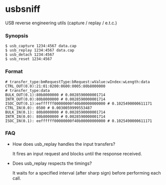 usbsniff
=========

USB reverse engineering utils (capture / replay / e.t.c.)

### Synopsis

```nohiglight
$ usb_capture 1234:4567 data.cap
$ usb_replay 1234:4567 data.cap
$ usb_detach 1234:4567
$ usb_reset 1234:4567
```

### Format

```nohiglight
# transfer_type:bmRequestType:bRequest:wValue:wIndex:wLength:data
CTRL_OUT(0.0):21:01:0200:0600:0005:80b8000000
# transfer_type:data
BULK_OUT(0.1):80b8000000 # 0.0028590000001714
INTR_OUT(0.0):80b8000000 # 0.0028590000001714
ISOC_OUT(0.1):eeffffff00000000f40b00000000000 # 0.1025490000611171
CTRL_IN(0.0): 0500 # 0.0030059999553487
BULK_IN(0.1): 80b8000000 # 0.0028590000001714
INTR_IN(0.0): 80b8000000 # 0.0028590000001714
ISOC_IN(0.1): eeffffff00000000f40b00000000000 # 0.1025490000611171
```

### FAQ

* How does usb_replay handles the input transfers?

  It fires an input request and blocks until the response received.

* Does usb_replay respects the timings?

  It waits for a specified interval (after sharp sign) before performing each call.
